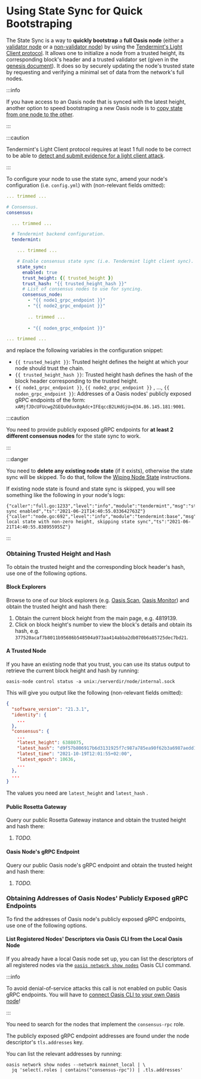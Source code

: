 # Using State Sync for Quick Bootstraping

The State Sync is a way to **quickly bootstrap** a **full Oasis node** (either a
[validator node](../validator-node.mdx) or a
[non-validator node](../non-validator-node.md)) by using the
[Tendermint's Light Client protocol]. It allows one to initialize a node from a
trusted height, its corresponding block's header and a trusted validator set
(given in the [genesis document](../../genesis-doc.md)). It does so by securely
updating the node's trusted state by requesting and verifying a minimal set of
data from the network's full nodes.

:::info

If you have access to an Oasis node that is synced with the latest height,
another option to speed bootstraping a new Oasis node is to [copy state from one
node to the other].

:::

:::caution

Tendermint's Light Client protocol requires at least 1 full node to be correct
to be able to [detect and submit evidence for a light client attack].

:::

To configure your node to use the state sync, amend your node's configuration
(i.e. `config.yml`) with (non-relevant fields omitted):

```yaml
... trimmed ...

# Consensus.
consensus:

  ... trimmed ...

  # Tendermint backend configuration.
  tendermint:

    ... trimmed ...

    # Enable consensus state sync (i.e. Tendermint light client sync).
    state_sync:
      enabled: true
      trust_height: {{ trusted_height }}
      trust_hash: "{{ trusted_height_hash }}"
      # List of consensus nodes to use for syncing.
      consensus_node:
        - "{{ node1_grpc_endpoint }}"
        - "{{ node2_grpc_endpoint }}"
        
        .. trimmed ...
        
        - "{{ noden_grpc_endpoint }}"

... trimmed ...
```

and replace the following variables in the configuration snippet:

* `{{ trusted_height }}`: Trusted height defines the height at which your node 
  should trust the chain.
* `{{ trusted_height_hash }}`: Trusted height hash defines the hash of the block
  header corresponding to the trusted height.
* `{{ node1_grpc_endpoint }}`, `{{ node2_grpc_endpoint }}` , ...,
  `{{ noden_grpc_endpoint }}`: Addresses of a Oasis nodes' publicly exposed gRPC
  endpoints of the form:
  `xAMjfJDcUFUcwgZGEQuOdux8gAdc+IFEqccB2LHdGjU=@34.86.145.181:9001`.

:::caution

You need to provide publicly exposed gRPC endpoints for **at least 2 different
consensus nodes** for the state sync to work.

:::

:::danger

You need to **delete any existing node state** (if it exists), otherwise the
state sync will be skipped. To do that, follow the [Wiping Node State]
instructions.

If existing node state is found and state sync is skipped, you will see
something like the following in your node's logs:

```
{"caller":"full.go:1233","level":"info","module":"tendermint","msg":"state sync enabled","ts":"2021-06-21T14:40:55.033642763Z"}
{"caller":"node.go:692","level":"info","module":"tendermint:base","msg":"Found local state with non-zero height, skipping state sync","ts":"2021-06-21T14:40:55.838955955Z"}
```

:::

[Tendermint's Light Client protocol]:
  https://docs.tendermint.com/main/tendermint-core/light-client.html
[copy state from one node to the other]: copy-state-from-one-node-to-the-other.md
[detect and submit evidence for a light client attack]:
  https://docs.tendermint.com/main/tendermint-core/light-client.html#where-to-obtain-trusted-height-hash
[Wiping Node State]: ../maintenance/wiping-node-state.md#state-wipe-and-keep-node-identity

### Obtaining Trusted Height and Hash

To obtain the trusted height and the corresponding block header's hash, use one
of the following options.

#### Block Explorers

Browse to one of our block explorers (e.g. [Oasis Scan], [Oasis Monitor]) and
obtain the trusted height and hash there:

1. Obtain the current block height from the main page, e.g. 4819139.
2. Click on block height's number to view the block's details and obtain its
   hash, e.g. `377520acaf7b8011b95686b548504a973aa414abba2db070b6a85725dec7bd21`.

[Oasis Scan]: https://www.oasisscan.com
[Oasis Monitor]: https://oasismonitor.com

#### A Trusted Node

If you have an existing node that you trust, you can use its status output to
retrieve the current block height and hash by running:

```
oasis-node control status -a unix:/serverdir/node/internal.sock
```

This will give you output like the following (non-relevant fields omitted):

```json
{
  "software_version": "21.3.1",
  "identity": {
    ...
  },
  "consensus": {
    ...
    "latest_height": 6388075,
    "latest_hash": "d9f57b806917b6d3131925f7c987a785ea90f62b3a6987aedd1abdc371d84403",
    "latest_time": "2021-10-19T12:01:55+02:00",
    "latest_epoch": 10636,
    ...
  },
  ...
}
```

The values you need are `latest_height` and `latest_hash` .

#### Public Rosetta Gateway

Query our public Rosetta Gateway instance and obtain the trusted height and hash
there:

1. _TODO._

#### Oasis Node's gRPC Endpoint

Query our public Oasis node's gRPC endpoint and obtain the trusted height and
hash there:

1. _TODO._

### Obtaining Addresses of Oasis Nodes' Publicly Exposed gRPC Endpoints

To find the addresses of Oasis node's publicly exposed gRPC endpoints, use one
of the following options.

#### List Registered Nodes' Descriptors via Oasis CLI from the Local Oasis Node

If you already have a local Oasis node set up, you can list the descriptors of
all registered nodes via the [`oasis network show nodes`] Oasis CLI command.

:::info

To avoid denial-of-service attacks this call is not enabled on public Oasis gRPC
endpoints. You will have to [connect Oasis CLI to your own Oasis node]!

:::

You need to search for the nodes that implement the `consensus-rpc` role.

The publicly exposed gRPC endpoint addresses are found under the node
descriptor's `tls.addresses` key.

You can list the relevant addresses by running:

```
oasis network show nodes --network mainnet_local | \
  jq 'select(.roles | contains("consensus-rpc")) | .tls.addresses'
```

[`oasis network show nodes`]: ../../../general/manage-tokens/cli/network.md#show-nodes
[connect Oasis CLI to your own Oasis node]: ../../../general/manage-tokens/cli/network.md#add
